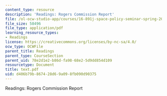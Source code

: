 ```yaml
---
content_type: resource
description: 'Readings: Rogers Commission Report'
file: /ol-ocw-studio-app/courses/16-891j-space-policy-seminar-spring-2003/d406b79b867428d69a098fb090d90375_text.pdf
file_size: 58496
file_type: application/pdf
learning_resource_types:
- Readings
license: https://creativecommons.org/licenses/by-nc-sa/4.0/
ocw_type: OCWFile
parent_title: Readings
parent_type: CourseSection
parent_uid: 78e2d1e2-b86d-fa98-68e2-5d9dd854d109
resourcetype: Document
title: text.pdf
uid: d406b79b-8674-28d6-9a09-8fb090d90375
---
```

Readings: Rogers Commission Report